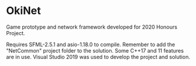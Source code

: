 # OkiNet
Game prototype and network framework developed for 2020 Honours Project.

Requires SFML-2.5.1 and asio-1.18.0 to compile. Remember to add the "NetCommon" project folder to the solution.
Some C++17 and 11 features are in use. Visual Studio 2019 was used to develop the project and solution.
